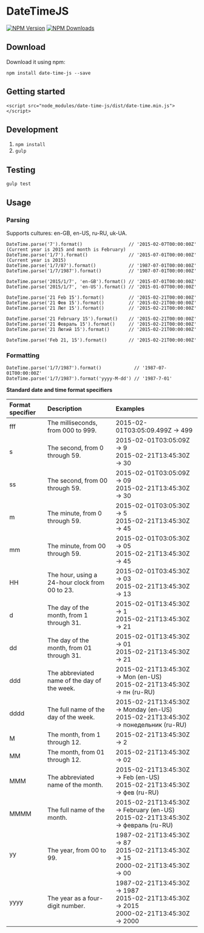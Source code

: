 [npm-image]: https://img.shields.io/npm/v/date-time-js.svg
[npm-url]: https://npmjs.org/package/date-time-js
[downloads-image]: https://img.shields.io/npm/dm/date-time-js.svg

# DateTimeJS

[![NPM Version][npm-image]][npm-url]
[![NPM Downloads][downloads-image]][npm-url]

## Download
Download it using npm:

`npm install date-time-js --save`

## Getting started

`<script src="node_modules/date-time-js/dist/date-time.min.js"></script>`

## Development

1. `npm install`
2. `gulp`

## Testing

`gulp test`

## Usage

### Parsing

Supports cultures: en-GB, en-US, ru-RU, uk-UA.

    DateTime.parse('7').format()                 // '2015-02-07T00:00:00Z' (Current year is 2015 and month is February)
    DateTime.parse('1/7').format()               // '2015-07-01T00:00:00Z' (Current year is 2015)
    DateTime.parse('1/7/87').format()            // '1987-07-01T00:00:00Z'
    DateTime.parse('1/7/1987').format()          // '1987-07-01T00:00:00Z'
    
    DateTime.parse('2015/1/7', 'en-GB').format() // '2015-07-01T00:00:00Z'
    DateTime.parse('2015/1/7', 'en-US').format() // '2015-01-07T00:00:00Z'
    
    DateTime.parse('21 Feb 15').format()         // '2015-02-21T00:00:00Z'
    DateTime.parse('21 Фев 15').format()         // '2015-02-21T00:00:00Z'
    DateTime.parse('21 Лют 15').format()         // '2015-02-21T00:00:00Z'
    
    DateTime.parse('21 February 15').format()    // '2015-02-21T00:00:00Z'
    DateTime.parse('21 Февраль 15').format()     // '2015-02-21T00:00:00Z'
    DateTime.parse('21 Лютий 15').format()       // '2015-02-21T00:00:00Z'
    
    DateTime.parse('Feb 21, 15').format()        // '2015-02-21T00:00:00Z'
    
### Formatting

    DateTime.parse('1/7/1987').format()            // '1987-07-01T00:00:00Z'
    DateTime.parse('1/7/1987').format('yyyy-M-dd') // '1987-7-01'
    
**Standard date and time format specifiers**

| Format specifier | Description | Examples |
| :---- | :---- | :---- |
| fff | The milliseconds, from 000 to 999. | 2015-02-01T03:05:09.499Z -> 499 |
| s | The second, from 0 through 59. | 2015-02-01T03:05:09Z -> 9<br/>2015-02-21T13:45:30Z -> 30 |
| ss | The second, from 00 through 59. | 2015-02-01T03:05:09Z -> 09<br/>2015-02-21T13:45:30Z -> 30 | 
| m | The minute, from 0 through 59. | 2015-02-01T03:05:30Z -> 5<br/>2015-02-21T13:45:30Z -> 45 | 
| mm | The minute, from 00 through 59. | 2015-02-01T03:05:30Z -> 05<br/>2015-02-21T13:45:30Z -> 45 | 
| HH | The hour, using a 24-hour clock from 00 to 23. | 2015-02-01T03:45:30Z -> 03<br/>2015-02-21T13:45:30Z -> 13 | 
| d | The day of the month, from 1 through 31. | 2015-02-01T13:45:30Z -> 1<br/>2015-02-21T13:45:30Z -> 21 | 
| dd | The day of the month, from 01 through 31. | 2015-02-01T13:45:30Z -> 01<br/>2015-02-21T13:45:30Z -> 21 | 
| ddd | The abbreviated name of the day of the week. | 2015-02-21T13:45:30Z -> Mon (en-US)<br/>2015-02-21T13:45:30Z -> пн (ru-RU) |  
| dddd | The full name of the day of the week. | 2015-02-21T13:45:30Z -> Monday (en-US)<br/>2015-02-21T13:45:30Z -> понедельник (ru-RU) | 
| M | The month, from 1 through 12. | 2015-02-21T13:45:30Z -> 2 | 
| MM | The month, from 01 through 12. | 2015-02-21T13:45:30Z -> 02 | 
| MMM | The abbreviated name of the month. | 2015-02-21T13:45:30Z -> Feb (en-US)<br/>2015-02-21T13:45:30Z -> фев (ru-RU) | 
| MMMM | The full name of the month. | 2015-02-21T13:45:30Z -> February (en-US)<br/>2015-02-21T13:45:30Z -> февраль (ru-RU) | 
| yy | The year, from 00 to 99. | 1987-02-21T13:45:30Z -> 87<br/>2015-02-21T13:45:30Z -> 15<br/>2000-02-21T13:45:30Z -> 00 | 
| yyyy | The year as a four-digit number. | 1987-02-21T13:45:30Z -> 1987<br/>2015-02-21T13:45:30Z -> 2015<br/>2000-02-21T13:45:30Z -> 2000 | 
    
